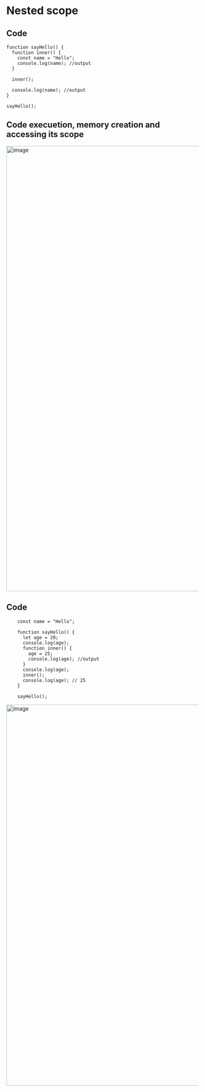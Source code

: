 # Nested scope

## Code

    function sayHello() {
      function inner() {
        const name = "Hello";
        console.log(name); //output
      }
    
      inner();
    
      console.log(name); //output
    }
    
    sayHello();

## Code execuetion, memory creation and accessing its scope

<img width="1164" alt="image" src="https://github.com/user-attachments/assets/45e2f55a-f9d8-404e-b7d5-cccbe1a254c4">



## Code

        const name = "Hello";
        
        function sayHello() {
          let age = 20;
          console.log(age);
          function inner() {
            age = 25;
            console.log(age); //output
          }
          console.log(age);
          inner();
          console.log(age); // 25
        }
        
        sayHello();


<img width="996" alt="image" src="https://github.com/user-attachments/assets/25a0a8f3-42ce-4815-b3bf-4edbe3264424">
